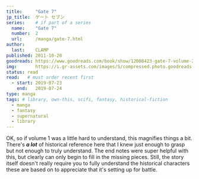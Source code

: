 ```yaml
---
title:     "Gate 7"
jp_title:  ゲート セブン
series:    # if part of a series
  name:    "Gate 7"
  number:  2
  url:     /manga/gate-7.html
author:   
  last:    CLAMP
published: 2011-10-20 
goodreads: https://www.goodreads.com/book/show/12008423-gate-7-volume-2
img:       https://i.gr-assets.com/images/S/compressed.photo.goodreads.com/books/1370855289l/12008423.jpg
status: read
read:   # must order recent first
  - start: 2019-07-23  
    end:   2019-07-24 
type: manga
tags: # library, own-this, scifi, fantasy, historical-fiction
  - manga
  - fantasy
  - supernatural
  - library
---
```


OK, so if volume 1 was a little hard to understand, this magnifies things a bit. There's __*a lot*__ of historical reference here that I knew just enough to grasp but not enough to truly understand. The end notes were super helpful with this, but clearly can only begin to fill in the missing pieces. Still, the story itself doesn't really require you to fully understand the historical characters these are based on to appreciate that it's setting up for battle.
